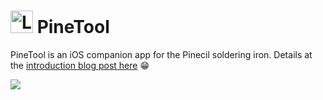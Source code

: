 # <img src="https://user-images.githubusercontent.com/19360256/235009723-b437c623-7791-4625-8fbd-c3aaf8dcb6f3.png" alt="Logo" width="36" height="36"> PineTool

PineTool is an iOS companion app for the Pinecil soldering iron. Details at the [introduction blog post here](https://lachy.io/pinetool) 😁

![](https://user-images.githubusercontent.com/19360256/235010274-303d198d-feb5-417b-baa9-af157178c50b.png)
